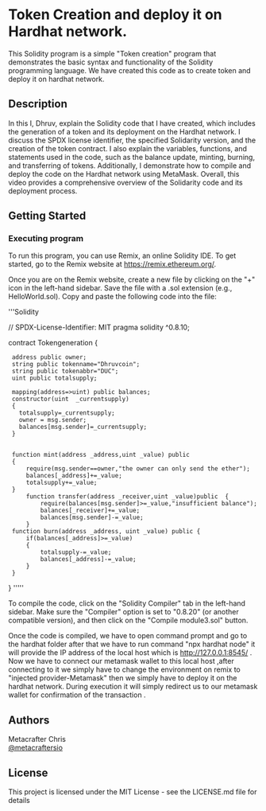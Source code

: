 # Token Creation and deploy it on Hardhat network.

This Solidity program is a simple "Token creation" program that demonstrates the basic syntax and functionality of the Solidity programming language. We have created this code as to create token and deploy it on hardhat network.

## Description

In this I, Dhruv, explain the Solidity code that I have created, which includes the generation of a token and its deployment on the Hardhat network. I discuss the SPDX license identifier, the specified Solidarity version, and the creation of the token contract. I also explain the variables, functions, and statements used in the code, such as the balance update, minting, burning, and transferring of tokens. Additionally, I demonstrate how to compile and deploy the code on the Hardhat network using MetaMask. Overall, this video provides a comprehensive overview of the Solidarity code and its deployment process.

## Getting Started

### Executing program

To run this program, you can use Remix, an online Solidity IDE. To get started, go to the Remix website at https://remix.ethereum.org/.

Once you are on the Remix website, create a new file by clicking on the "+" icon in the left-hand sidebar. Save the file with a .sol extension (e.g., HelloWorld.sol). Copy and paste the following code into the file:

'''Solidity

// SPDX-License-Identifier: MIT
pragma solidity ^0.8.10;


contract Tokengeneration {

     address public owner;
     string public tokenname="Dhruvcoin";
     string public tokenabbr="DUC";
     uint public totalsupply;
    
     mapping(address=>uint) public balances;
     constructor(uint  _currentsupply)
     {
       totalsupply=_currentsupply;
       owner = msg.sender;
       balances[msg.sender]=_currentsupply;
     }

    
     function mint(address _address,uint _value) public 
     {
         require(msg.sender==owner,"the owner can only send the ether");
         balances[_address]+=_value;
         totalsupply+=_value;
     }
         function transfer(address _receiver,uint _value)public  {
             require(balances[msg.sender]>=_value,"insufficient balance");
             balances[_receiver]+=_value;
             balances[msg.sender]-=_value;
         }
     function burn(address _address, uint _value) public {
         if(balances[_address]>=_value)
         {  
             totalsupply-=_value;
             balances[_address]-=_value;
         }
     }
}
                                               '''''

To compile the code, click on the "Solidity Compiler" tab in the left-hand sidebar. Make sure the "Compiler" option is set to "0.8.20" (or another compatible version), and then click on the "Compile module3.sol" button.

Once the code is compiled, we have to open command prompt and go to the hardhat folder after that we have to run command "npx hardhat node" it will provide the IP address of the local host which is http://127.0.0.1:8545/ . Now we have to connect our metamask wallet to this local host ,after connecting to it we simply have to change the environment on remix to "injected provider-Metamask" then we simply have to deploy it on the hardhat network.
During execution it will simply redirect us to our metamask wallet for confirmation of the transaction .

## Authors

Metacrafter Chris  
[@metacraftersio](https://twitter.com/metacraftersio)


## License

This project is licensed under the MIT License - see the LICENSE.md file for details

